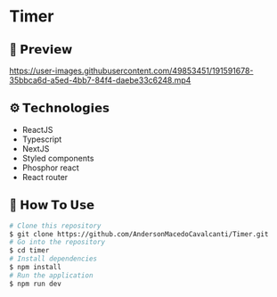 # Timer


<h2>👀 𝗣𝗿𝗲𝘃𝗶𝗲𝘄</h2>

https://user-images.githubusercontent.com/49853451/191591678-35bbca6d-a5ed-4bb7-84f4-daebe33c6248.mp4

<h2 id="technologies">⚙️ 𝗧𝗲𝗰𝗵𝗻𝗼𝗹𝗼𝗴𝗶𝗲𝘀</h2>

<ul>
  <li>ReactJS</li>
  <li>Typescript</li>
  <li>NextJS</li>
  <li>Styled components</li>
  <li>Phosphor react</li>
  <li>React router</li>
</ul>

<h2 id="how-to-use">📌 𝗛𝗼𝘄 𝗧𝗼 𝗨𝘀𝗲</h2>

```bash
# Clone this repository
$ git clone https://github.com/AndersonMacedoCavalcanti/Timer.git
# Go into the repository
$ cd timer
# Install dependencies
$ npm install
# Run the application
$ npm run dev
```
